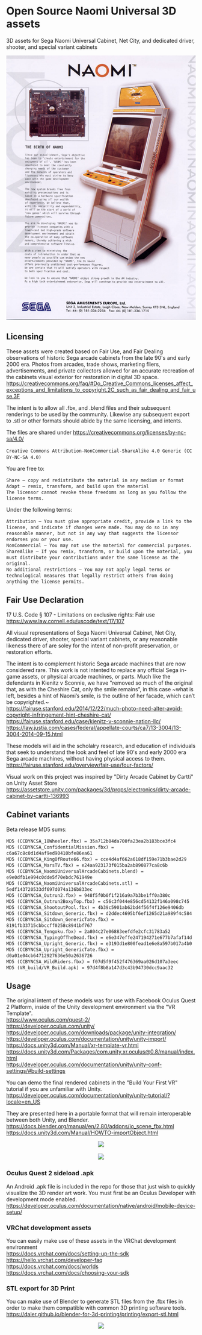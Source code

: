 # Open Source Naomi Universal 3D assets
3D assets for Sega Naomi Universal Cabinet, Net City, and dedicated driver, shooter, and special variant cabinets

<p align="center">
  <img src="https://github.com/ArcadeHustle/NaomiUniversal3D/blob/main/pics/birth.jpg">
</p>

## Licensing
These assets were created based on Fair Use, and Fair Dealing observations of historic Sega arcade cabinets from the late 90's and early 2000 era. 
Photos from arcades, trade shows, marketing fliers, advertisements, and private collectors allowed for an accurate recreation of the cabinets visual exterior for restoration in digital 3D space. https://creativecommons.org/faq/#Do_Creative_Commons_licenses_affect_exceptions_and_limitations_to_copyright.2C_such_as_fair_dealing_and_fair_use.3F

The intent is to allow all .fbx, and .blend files and their subsequent renderings to be used by the community. Likewise any subsequent export to .stl or other formats should abide by the same licensing, and intents.  

The files are shared under https://creativecommons.org/licenses/by-nc-sa/4.0/

```Creative Commons Attribution-NonCommercial-ShareAlike 4.0 Generic (CC BY-NC-SA 4.0)```

You are free to:
```
Share — copy and redistribute the material in any medium or format
Adapt — remix, transform, and build upon the material
The licensor cannot revoke these freedoms as long as you follow the license terms.
```
Under the following terms:
```
Attribution — You must give appropriate credit, provide a link to the license, and indicate if changes were made. You may do so in any reasonable manner, but not in any way that suggests the licensor endorses you or your use.
NonCommercial — You may not use the material for commercial purposes.
ShareAlike — If you remix, transform, or build upon the material, you must distribute your contributions under the same license as the original.
No additional restrictions — You may not apply legal terms or technological measures that legally restrict others from doing anything the license permits.
```
## Fair Use Declaration

17 U.S. Code § 107 - Limitations on exclusive rights: Fair use<br>
https://www.law.cornell.edu/uscode/text/17/107

All visual representations of Sega Naomi Universal Cabinet, Net City, dedicated driver, shooter, special variant cabinets, or any reasonable likeness there of are soley for the intent of non-profit preservation, or restoration efforts. 

The intent is to complement historic Sega arcade machines that are now considered rare. This work is not intented to replace any official Sega in-game assets, or physical arcade machines, or parts. 
Much like the defendants in Kienitz v Sconnie, we have "removed so much of the original that, as with the Cheshire Cat, only the smile remains”, in this case \~what is left, besides a hint of Naomi’s smile, is the outline of her facade, which can’t be copyrighted.\~<br>
https://fairuse.stanford.edu/2014/12/22/much-photo-need-alter-avoid-copyright-infringement-hint-cheshire-cat/<br>
https://fairuse.stanford.edu/case/kienitz-v-sconnie-nation-llc/<br>
https://law.justia.com/cases/federal/appellate-courts/ca7/13-3004/13-3004-2014-09-15.html

These models will aid in the scholalry research, and education of individuals that seek to understand the look and feel of late 90's and early 2000 era Sega arcade machines, without having physical access to them. 
https://fairuse.stanford.edu/overview/fair-use/four-factors/

Visual work on this project was inspired by "Dirty Arcade Cabinet by Cartti" on Unity Asset Store
https://assetstore.unity.com/packages/3d/props/electronics/dirty-arcade-cabinet-by-cartti-136993

## Cabinet variants

Beta release MD5 sums:
```
MD5 (CCBYNCSA_18Wheeler.fbx) = 35a712b04da700fa23ea2b183bce3fc4
MD5 (CCBYNCSA_ConfidentialMission.fbx) = c6a67c8c0d1d4af9ed90410bfe86ea61
MD5 (CCBYNCSA_KingOfRoute66.fbx) = cce4d4af662a618df159e71b3bae2d29
MD5 (CCBYNCSA_MarsTV.fbx) = e24aa923173f015ba2ab890877ca8c6b
MD5 (CCBYNCSA_NaomiUniversalArcadeCabinets.blend) = e9e0dfb1e994c0dde5f70ebdc761949e
MD5 (CCBYNCSA_NaomiUniversalArcadeCabinets.stl) = 5edf143720533df697d074a136b833ec
MD5 (CCBYNCSA_Outrun2.fbx) = 948f5f0b0f1f216a9a7b3be1ff0a380c
MD5 (CCBYNCSA_Outrun2BoxyTop.fbx) = c56c3f044e856cd54132f146a098c745
MD5 (CCBYNCSA_ShootoutPool.fbx) = 4b39c5901ab62bd4f56f4f126e9406db
MD5 (CCBYNCSA_Sitdown_Generic.fbx) = d2ddec4695bf6ef1265d21a989f4c584
MD5 (CCBYNCSA_Sitdown_GenericTate.fbx) = 8191fb33715cbbccff0258c8941bf767
MD5 (CCBYNCSA_Tengoku.fbx) = 2a804c27e06883eefdfe2cfc31783a52
MD5 (CCBYNCSA_TypingOfTheDead.fbx) = e6e347effe247194271e677b7afaf14d
MD5 (CCBYNCSA_Upright_Generic.fbx) = e3193d1e800fead1e6e8a597b017a4b0
MD5 (CCBYNCSA_Upright_GenericTate.fbx) = d0a01e04cb64712927636e50a2636726
MD5 (CCBYNCSA_WildRiders.fbx) = f07d5f9f452f476369aa026d107a3eec
MD5 (VR_build/VR_Build.apk) = 97d4f8b8a147d3c43b94730dcc9aac32

```
## Usage

The original intent of these models was for use with Facebook Oculus Quest 2 Platform, inside of the Unity development environment via the "VR Template".<br>
https://www.oculus.com/quest-2/<br>
https://developer.oculus.com/unity/<br>
https://developer.oculus.com/downloads/package/unity-integration/<br>
https://developer.oculus.com/documentation/unity/unity-import/<br>
https://docs.unity3d.com/Manual/xr-template-vr.html<br>
https://docs.unity3d.com/Packages/com.unity.xr.oculus@0.8/manual/index.html<br>
https://developer.oculus.com/documentation/unity/unity-conf-settings/#build-settings

You can demo the final rendered cabinets in the "Build Your First VR" tutorial if you are unfamiliar with Unity.
https://developer.oculus.com/documentation/unity/unity-tutorial/?locale=en_US

They are presented here in a portable format that will remain interoperable between both Unity, and Blender. 
https://docs.blender.org/manual/en/2.80/addons/io_scene_fbx.html
https://docs.unity3d.com/Manual/HOWTO-importObject.html

<p align="center">
  <img src="https://github.com/ArcadeHustle/NaomiUniversal3D/blob/main/pics/fleet.png">
</p>

<p align="center">
  <img src="https://github.com/ArcadeHustle/NaomiUniversal3D/blob/main/pics/Tengoku.jpeg">
</p>

### Oculus Quest 2 sideload .apk

An Android .apk file is included in the repo for those that just wish to quickly visualize the 3D render art work. You must first be an Oculus Developer with development mode enabled. 
https://developer.oculus.com/documentation/native/android/mobile-device-setup/

### VRChat development assets
You can easily make use of these assets in the VRChat development environment<br>
https://docs.vrchat.com/docs/setting-up-the-sdk<br>
https://hello.vrchat.com/developer-faq<br>
https://docs.vrchat.com/docs/worlds<br>
https://docs.vrchat.com/docs/choosing-your-sdk<br>

### STL export for 3D Print

You can make use of Blender to generate STL files from the .fbx files in order to make them compatible with common 3D printing software tools. 
https://daler.github.io/blender-for-3d-printing/printing/export-stl.html

<p align="center">
  <img src="https://github.com/ArcadeHustle/NaomiUniversal3D/blob/main/pics/export.png">
</p>
